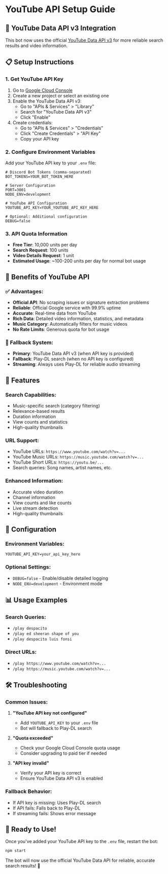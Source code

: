 # YouTube API Setup Guide

## 🎵 YouTube Data API v3 Integration

This bot now uses the official [YouTube Data API v3](https://developers.google.com/youtube/v3) for more reliable search results and video information.

## 📋 Setup Instructions

### 1. Get YouTube API Key

1. Go to [Google Cloud Console](https://console.cloud.google.com/)
2. Create a new project or select an existing one
3. Enable the YouTube Data API v3:
   - Go to "APIs & Services" > "Library"
   - Search for "YouTube Data API v3"
   - Click "Enable"
4. Create credentials:
   - Go to "APIs & Services" > "Credentials"
   - Click "Create Credentials" > "API Key"
   - Copy your API key

### 2. Configure Environment Variables

Add your YouTube API key to your `.env` file:

```env
# Discord Bot Tokens (comma-separated)
BOT_TOKENS=YOUR_BOT_TOKEN_HERE

# Server Configuration
PORT=3001
NODE_ENV=development

# YouTube API Configuration
YOUTUBE_API_KEY=YOUR_YOUTUBE_API_KEY_HERE

# Optional: Additional configuration
DEBUG=false
```

### 3. API Quota Information

- **Free Tier**: 10,000 units per day
- **Search Request**: 100 units
- **Video Details Request**: 1 unit
- **Estimated Usage**: ~100-200 units per day for normal bot usage

## 🚀 Benefits of YouTube API

### ✅ **Advantages:**
- **Official API**: No scraping issues or signature extraction problems
- **Reliable**: Official Google service with 99.9% uptime
- **Accurate**: Real-time data from YouTube
- **Rich Data**: Detailed video information, statistics, and metadata
- **Music Category**: Automatically filters for music videos
- **No Rate Limits**: Generous quota for bot usage

### 🔄 **Fallback System:**
- **Primary**: YouTube Data API v3 (when API key is provided)
- **Fallback**: Play-DL search (when no API key is configured)
- **Streaming**: Always uses Play-DL for reliable audio streaming

## 🎯 Features

### **Search Capabilities:**
- Music-specific search (category filtering)
- Relevance-based results
- Duration information
- View counts and statistics
- High-quality thumbnails

### **URL Support:**
- YouTube URLs: `https://www.youtube.com/watch?v=...`
- YouTube Music URLs: `https://music.youtube.com/watch?v=...`
- YouTube Short URLs: `https://youtu.be/...`
- Search queries: Song names, artist names, etc.

### **Enhanced Information:**
- Accurate video duration
- Channel information
- View counts and like counts
- Live stream detection
- High-quality thumbnails

## 🔧 Configuration

### **Environment Variables:**
```env
YOUTUBE_API_KEY=your_api_key_here
```

### **Optional Settings:**
- `DEBUG=false` - Enable/disable detailed logging
- `NODE_ENV=development` - Environment mode

## 📊 Usage Examples

### **Search Queries:**
- `/play despacito`
- `/play ed sheeran shape of you`
- `/play despacito luis fonsi`

### **Direct URLs:**
- `/play https://www.youtube.com/watch?v=...`
- `/play https://music.youtube.com/watch?v=...`

## 🛠️ Troubleshooting

### **Common Issues:**

1. **"YouTube API key not configured"**
   - Add `YOUTUBE_API_KEY` to your `.env` file
   - Bot will fallback to Play-DL search

2. **"Quota exceeded"**
   - Check your Google Cloud Console quota usage
   - Consider upgrading to paid tier if needed

3. **"API key invalid"**
   - Verify your API key is correct
   - Ensure YouTube Data API v3 is enabled

### **Fallback Behavior:**
- If API key is missing: Uses Play-DL search
- If API fails: Falls back to Play-DL
- If streaming fails: Shows error message

## 🎵 Ready to Use!

Once you've added your YouTube API key to the `.env` file, restart the bot:

```bash
npm start
```

The bot will now use the official YouTube Data API for reliable, accurate search results! 🚀 